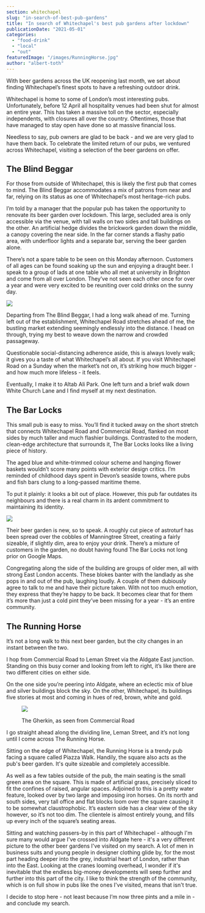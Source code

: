```yaml
---
section: whitechapel
slug: "in-search-of-best-pub-gardens"
title: "In search of Whitechapel's best pub gardens after lockdown"
publicationDate: "2021-05-01"
categories: 
  - "food-drink"
  - "local"
  - "out"
featuredImage: "/images/RunningHorse.jpg"
author: "albert-toth"
---
```


With beer gardens across the UK reopening last month, we set about finding Whitechapel’s finest spots to have a refreshing outdoor drink.

Whitechapel is home to some of London’s most interesting pubs. Unfortunately, before 12 April all hospitality venues had been shut for almost an entire year. This has taken a massive toll on the sector, especially independents, with closures all over the country. Oftentimes, those that have managed to stay open have done so at massive financial loss.

Needless to say, pub owners are glad to be back - and we are very glad to have them back. To celebrate the limited return of our pubs, we ventured across Whitechapel, visiting a selection of the beer gardens on offer.

## The Blind Beggar

For those from outside of Whitechapel, this is likely the first pub that comes to mind. The Blind Beggar accommodates a mix of patrons from near and far, relying on its status as one of Whitechapel’s most heritage-rich pubs.

I’m told by a manager that the popular pub has taken the opportunity to renovate its beer garden over lockdown. This large, secluded area is only accessible via the venue, with tall walls on two sides and tall buildings on the other. An artificial hedge divides the brickwork garden down the middle, a canopy covering the near side. In the far corner stands a flashy patio area, with underfloor lights and a separate bar, serving the beer garden alone. 

There’s not a spare table to be seen on this Monday afternoon. Customers of all ages can be found soaking up the sun and enjoying a draught beer. I speak to a group of lads at one table who all met at university in Brighton and come from all over London. They’ve not seen each other once for over a year and were very excited to be reuniting over cold drinks on the sunny day.

![](/images/BlindBeggarLads-1024x683.jpg)

Departing from The Blind Beggar, I had a long walk ahead of me. Turning left out of the establishment, Whitechapel Road stretches ahead of me, the bustling market extending seemingly endlessly into the distance. I head on through, trying my best to weave down the narrow and crowded passageway.

Questionable social-distancing adherence aside, this is always lovely walk; it gives you a taste of what Whitechapel’s all about. If you visit Whitechapel Road on a Sunday when the market’s not on, it’s striking how much bigger - and how much more lifeless - it feels.

Eventually, I make it to Altab Ali Park. One left turn and a brief walk down White Church Lane and I find myself at my next destination.

## The Bar Locks

This small pub is easy to miss. You’ll find it tucked away on the short stretch that connects Whitechapel Road and Commercial Road, flanked on most sides by much taller and much flashier buildings. Contrasted to the modern, clean-edge architecture that surrounds it, The Bar Locks looks like a living piece of history.

The aged blue and white-trimmed colour scheme and hanging flower baskets wouldn’t score many points with exterior design critics. I’m reminded of childhood days spent in Devon’s seaside towns, where pubs and fish bars clung to a long-passed maritime theme.

To put it plainly: it looks a bit out of place. However, this pub far outdates its neighbours and there is a real charm in its ardent commitment to maintaining its identity.

![](/images/BarLocksBeerGarden-1024x683.jpg)

Their beer garden is new, so to speak. A roughly cut piece of astroturf has been spread over the cobbles of Manningtree Street, creating a fairly sizeable, if slightly dim, area to enjoy your drink. There’s a mixture of customers in the garden, no doubt having found The Bar Locks not long prior on Google Maps.

Congregating along the side of the building are groups of older men, all with strong East London accents. These blokes banter with the landlady as she pops in and out of the pub, laughing loudly. A couple of them dubiously agree to talk to me and have their picture taken. With not too much emotion, they express that they’re happy to be back. It becomes clear that for them it’s more than just a cold pint they’ve been missing for a year - it’s an entire community.

## The Running Horse

It’s not a long walk to this next beer garden, but the city changes in an instant between the two.

I hop from Commercial Road to Leman Street via the Aldgate East junction. Standing on this busy corner and looking from left to right, it’s like there are two different cities on either side.

On the one side you’re peering into Aldgate, where an eclectic mix of blue and silver buildings block the sky. On the other, Whitechapel, its buildings five stories at most and coming in hues of red, brown, white and gold.

<figure>

![](/images/GherkinFromCommercialRoad-1024x674.jpg)

<figcaption>

The Gherkin, as seen from Commercial Road

</figcaption>

</figure>

I go straight ahead along the dividing line, Leman Street, and it’s not long until I come across The Running Horse.

Sitting on the edge of Whitechapel, the Running Horse is a trendy pub facing a square called Piazza Walk. Handily, the square also acts as the pub's beer garden. It's quite sizeable and completely accessible. 

As well as a few tables outside of the pub, the main seating is the small green area on the square. This is made of artificial grass, precisely sliced to fit the confines of raised, angular spaces. Adjoined to this is a pretty water feature, looked over by two large and imposing iron horses. On its north and south sides, very tall office and flat blocks loom over the square causing it to be somewhat claustrophobic. It’s eastern side has a clear view of the sky however, so it’s not too dim. The clientele is almost entirely young, and fills up every inch of the square’s seating areas.

Sitting and watching passers-by in this part of Whitechapel - although I'm sure many would argue I've crossed into Aldgate here - it's a very different picture to the other beer gardens I've visited on my search. A lot of men in business suits and young people in designer clothing glide by, for the most part heading deeper into the grey, industrial heart of London, rather than into the East. Looking at the cranes looming overhead, I wonder if it's inevitable that the endless big-money developments will seep further and further into this part of the city. I like to think the strength of the community, which is on full show in pubs like the ones I've visited, means that isn't true.

I decide to stop here - not least because I’m now three pints and a mile in - and conclude my search.
